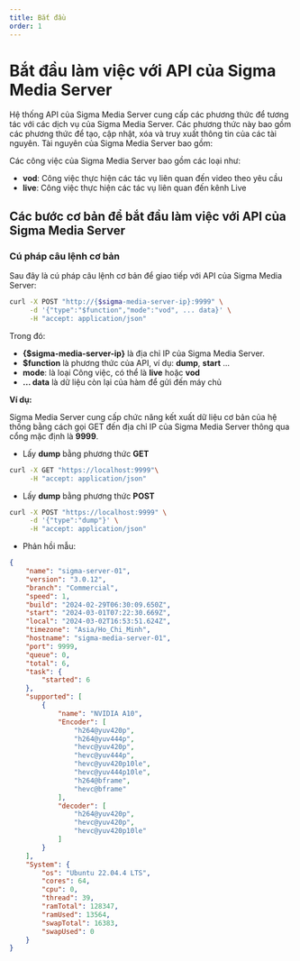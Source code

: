 ```yaml
---
title: Bắt đầu
order: 1
---
```


# Bắt đầu làm việc với API của Sigma Media Server

Hệ thống API của Sigma Media Server cung cấp các phương thức để tương tác với các dịch vụ của Sigma Media Server. Các phương thức này bao gồm các phương thức để tạo, cập nhật, xóa và truy xuất thông tin của các tài nguyên. Tài nguyên của Sigma Media Server bao gồm:

Các công việc của Sigma Media Server bao gồm các loại như:

- **vod**: Công việc thực hiện các tác vụ liên quan đến video theo yêu cầu
- **live**: Công việc thực hiện các tác vụ liên quan đến kênh Live

## Các bước cơ bản để bắt đầu làm việc với API của Sigma Media Server

### Cú pháp câu lệnh cơ bản

Sau đây là cú pháp câu lệnh cơ bản để giao tiếp với API của Sigma Media Server:

```bash
curl -X POST "http://{$sigma-media-server-ip}:9999" \
     -d '{"type":"$function","mode":"vod", ... data}' \
     -H "accept: application/json"
```

Trong đó:

- **{$sigma-media-server-ip}** là địa chỉ IP của Sigma Media Server.
- **$function** là phương thức của API, ví dụ: **dump**, **start** ...
- **mode**: là loại Công việc, có thể là **live** hoặc **vod**
- **... data** là dữ liệu còn lại của hàm để gửi đến máy chủ

**Ví dụ:**

Sigma Media Server cung cấp chức năng kết xuất dữ liệu cơ bản của hệ thống bằng cách gọi GET đến địa chỉ IP của Sigma Media Server thông qua cổng mặc định là **9999**.

- Lấy **dump** bằng phương thức **GET**

```bash
curl -X GET "https://localhost:9999"\
     -H "accept: application/json"
```

- Lấy **dump** bằng phương thức **POST**

```bash
curl -X POST "https://localhost:9999" \
     -d '{"type":"dump"}' \
     -H "accept: application/json"
```

- Phản hồi mẫu:

```json
{
    "name": "sigma-server-01",
    "version": "3.0.12",
    "branch": "Commercial",
    "speed": 1,
    "build": "2024-02-29T06:30:09.650Z",
    "start": "2024-03-01T07:22:30.669Z",
    "local": "2024-03-02T16:53:51.624Z",
    "timezone": "Asia/Ho_Chi_Minh",
    "hostname": "sigma-media-server-01",
    "port": 9999,
    "queue": 0,
    "total": 6,
    "task": {
        "started": 6
    },
    "supported": [
        {
            "name": "NVIDIA A10",
            "Encoder": [
                "h264@yuv420p",
                "h264@yuv444p",
                "hevc@yuv420p",
                "hevc@yuv444p",
                "hevc@yuv420p10le",
                "hevc@yuv444p10le",
                "h264@bframe",
                "hevc@bframe"
            ],
            "decoder": [
                "h264@yuv420p",
                "hevc@yuv420p",
                "hevc@yuv420p10le"
            ]
        }
    ],
    "System": {
        "os": "Ubuntu 22.04.4 LTS",
        "cores": 64,
        "cpu": 0,
        "thread": 39,
        "ramTotal": 128347,
        "ramUsed": 13564,
        "swapTotal": 16383,
        "swapUsed": 0
    }
}
```
